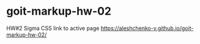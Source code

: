 # goit-markup-hw-02
HW#2 Sigma CSS
link to active page https://aleshchenko-v.github.io/goit-markup-hw-02/
